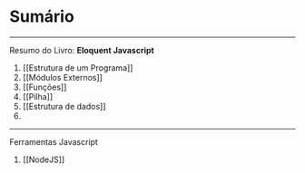 # Sumário
----
Resumo do Livro: **Eloquent Javascript**

01. [[Estrutura de um Programa]]
02. [[Módulos Externos]]
03. [[Funções]]
04. [[Pilha]]
05. [[Estrutura de dados]]
06. 
---
Ferramentas Javascript
01. [[NodeJS]]